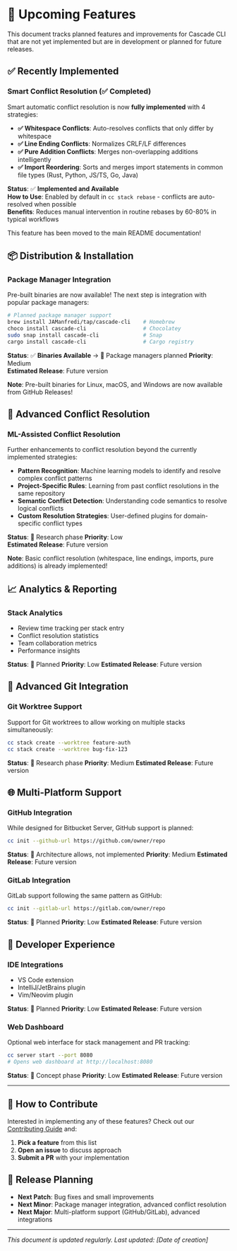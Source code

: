# 🚀 Upcoming Features

This document tracks planned features and improvements for Cascade CLI that are not yet implemented but are in development or planned for future releases.

## ✅ **Recently Implemented**

### **Smart Conflict Resolution** (✅ **Completed**)
Smart automatic conflict resolution is now **fully implemented** with 4 strategies:

- **✅ Whitespace Conflicts**: Auto-resolves conflicts that only differ by whitespace
- **✅ Line Ending Conflicts**: Normalizes CRLF/LF differences  
- **✅ Pure Addition Conflicts**: Merges non-overlapping additions intelligently
- **✅ Import Reordering**: Sorts and merges import statements in common file types (Rust, Python, JS/TS, Go, Java)

**Status**: ✅ **Implemented and Available**  
**How to Use**: Enabled by default in `cc stack rebase` - conflicts are auto-resolved when possible  
**Benefits**: Reduces manual intervention in routine rebases by 60-80% in typical workflows

This feature has been moved to the main README documentation!

## 📦 **Distribution & Installation**

### **Package Manager Integration** 
Pre-built binaries are now available! The next step is integration with popular package managers:

```bash
# Planned package manager support
brew install JAManfredi/tap/cascade-cli    # Homebrew
choco install cascade-cli                  # Chocolatey  
sudo snap install cascade-cli              # Snap
cargo install cascade-cli                  # Cargo registry
```

**Status**: ✅ **Binaries Available** → 🔄 Package managers planned
**Priority**: Medium  
**Estimated Release**: Future version

**Note**: Pre-built binaries for Linux, macOS, and Windows are now available from GitHub Releases!

## 🤖 **Advanced Conflict Resolution**

### **ML-Assisted Conflict Resolution**
Further enhancements to conflict resolution beyond the currently implemented strategies:

- **Pattern Recognition**: Machine learning models to identify and resolve complex conflict patterns
- **Project-Specific Rules**: Learning from past conflict resolutions in the same repository
- **Semantic Conflict Detection**: Understanding code semantics to resolve logical conflicts
- **Custom Resolution Strategies**: User-defined plugins for domain-specific conflict types

**Status**: 🔄 Research phase
**Priority**: Low  
**Estimated Release**: Future version

**Note**: Basic conflict resolution (whitespace, line endings, imports, pure additions) is already implemented!

## 📈 **Analytics & Reporting**

### **Stack Analytics**
- Review time tracking per stack entry
- Conflict resolution statistics
- Team collaboration metrics
- Performance insights

**Status**: 🔄 Planned
**Priority**: Low
**Estimated Release**: Future version

## 🔧 **Advanced Git Integration**

### **Git Worktree Support**
Support for Git worktrees to allow working on multiple stacks simultaneously:

```bash
cc stack create --worktree feature-auth
cc stack create --worktree bug-fix-123
```

**Status**: 🔄 Research phase
**Priority**: Medium
**Estimated Release**: Future version

## 🌐 **Multi-Platform Support**

### **GitHub Integration**
While designed for Bitbucket Server, GitHub support is planned:

```bash
cc init --github-url https://github.com/owner/repo
```

**Status**: 🔄 Architecture allows, not implemented
**Priority**: Medium
**Estimated Release**: Future version

### **GitLab Integration**
GitLab support following the same pattern as GitHub:

```bash
cc init --gitlab-url https://gitlab.com/owner/repo
```

**Status**: 🔄 Planned
**Priority**: Low
**Estimated Release**: Future version

## 📱 **Developer Experience**

### **IDE Integrations**
- VS Code extension
- IntelliJ/JetBrains plugin
- Vim/Neovim plugin

**Status**: 🔄 Planned
**Priority**: Low
**Estimated Release**: Future version

### **Web Dashboard**
Optional web interface for stack management and PR tracking:

```bash
cc server start --port 8080
# Opens web dashboard at http://localhost:8080
```

**Status**: 🔄 Concept phase
**Priority**: Low
**Estimated Release**: Future version

---

## 🎯 **How to Contribute**

Interested in implementing any of these features? Check out our [Contributing Guide](CONTRIBUTING.md) and:

1. **Pick a feature** from this list
2. **Open an issue** to discuss approach
3. **Submit a PR** with your implementation

## 📅 **Release Planning**

- **Next Patch**: Bug fixes and small improvements
- **Next Minor**: Package manager integration, advanced conflict resolution
- **Next Major**: Multi-platform support (GitHub/GitLab), advanced integrations

---

*This document is updated regularly. Last updated: [Date of creation]* 